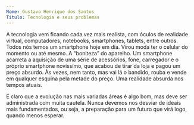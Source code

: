 ```yaml
---
Nome: Gustavo Henrique dos Santos
Titulo: Tecnologia e seus problemas
---
```


A tecnologia vem ficando cada vez mais realista, com óculos de realidade virtual, computadores, notebooks, smartphones, tablets, entre outros. Todos nós temos um smartphone hoje em dia. Virou moda ter o celular do momento ou até mesmo. A “boniteza” do aparelho. Um smartphone acarreta a aquisição de uma série de acessórios, fone, carregador e o próprio smartphone novíssimo, que acabou de tirar da loja e pagou um preço absurdo. Às vezes, nem tanto, mas vai lá o bandido, rouba e vende em qualquer esquina pela metade do preço. Uma realidade absurda nos tempos atuais.

É claro que a evolução nas mais variadas áreas é algo bom, mas deve ser administrada com muita cautela. Nunca devemos nos desviar de ideais mais fundamentados, ou seja, a preparação para um futuro que virá logo, quando menos esperar.

